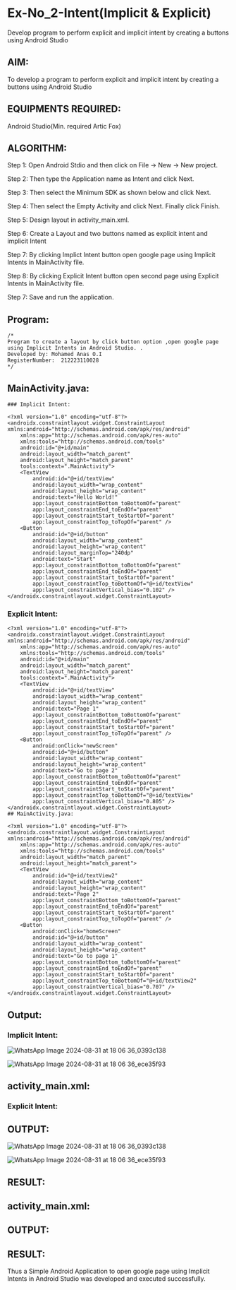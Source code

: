 # Ex-No_2-Intent(Implicit & Explicit)

Develop program to perform explicit and implicit intent by creating a buttons using Android Studio

## AIM:
To develop a program to perform explicit and implicit intent by creating a buttons using Android Studio

## EQUIPMENTS REQUIRED:

Android Studio(Min. required Artic Fox)


## ALGORITHM:
Step 1: Open Android Stdio and then click on File -> New -> New project.

Step 2: Then type the Application name as Intent and click Next.

Step 3: Then select the Minimum SDK as shown below and click Next.

Step 4: Then select the Empty Activity and click Next. Finally click Finish.

Step 5: Design layout in activity_main.xml.

Step 6: Create a Layout and two buttons named as explicit intent and implicit Intent 

Step 7: By clicking Implict Intent button open google page using Implicit Intents in MainActivity file.

Step 8: By clicking Explicit Intent button open second page using Explicit Intents in MainActivity file.

Step 7: Save and run the application.


## Program:
 ```
/*
Program to create a layout by click button option ,open google page using Implicit Intents in Android Studio. .
Developed by: Mohamed Anas O.I
RegisterNumber:  212223110028
*/
```

## MainActivity.java:

```
### Implicit Intent:

<?xml version="1.0" encoding="utf-8"?>
<androidx.constraintlayout.widget.ConstraintLayout xmlns:android="http://schemas.android.com/apk/res/android"
    xmlns:app="http://schemas.android.com/apk/res-auto"
    xmlns:tools="http://schemas.android.com/tools"
    android:id="@+id/main"
    android:layout_width="match_parent"
    android:layout_height="match_parent"
    tools:context=".MainActivity">
    <TextView
        android:id="@+id/textView"
        android:layout_width="wrap_content"
        android:layout_height="wrap_content"
        android:text="Hello World!"
        app:layout_constraintBottom_toBottomOf="parent"
        app:layout_constraintEnd_toEndOf="parent"
        app:layout_constraintStart_toStartOf="parent"
        app:layout_constraintTop_toTopOf="parent" />
    <Button
        android:id="@+id/button"
        android:layout_width="wrap_content"
        android:layout_height="wrap_content"
        android:layout_marginTop="240dp"
        android:text="Start"
        app:layout_constraintBottom_toBottomOf="parent"
        app:layout_constraintEnd_toEndOf="parent"
        app:layout_constraintStart_toStartOf="parent"
        app:layout_constraintTop_toBottomOf="@+id/textView"
        app:layout_constraintVertical_bias="0.102" />
</androidx.constraintlayout.widget.ConstraintLayout>
```

### Explicit Intent:

```
<?xml version="1.0" encoding="utf-8"?>
<androidx.constraintlayout.widget.ConstraintLayout xmlns:android="http://schemas.android.com/apk/res/android"
    xmlns:app="http://schemas.android.com/apk/res-auto"
    xmlns:tools="http://schemas.android.com/tools"
    android:id="@+id/main"
    android:layout_width="match_parent"
    android:layout_height="match_parent"
    tools:context=".MainActivity">
    <TextView
        android:id="@+id/textView"
        android:layout_width="wrap_content"
        android:layout_height="wrap_content"
        android:text="Page 1"
        app:layout_constraintBottom_toBottomOf="parent"
        app:layout_constraintEnd_toEndOf="parent"
        app:layout_constraintStart_toStartOf="parent"
        app:layout_constraintTop_toTopOf="parent" />
    <Button
        android:onClick="newScreen"
        android:id="@+id/button"
        android:layout_width="wrap_content"
        android:layout_height="wrap_content"
        android:text="Go to page 2"
        app:layout_constraintBottom_toBottomOf="parent"
        app:layout_constraintEnd_toEndOf="parent"
        app:layout_constraintStart_toStartOf="parent"
        app:layout_constraintTop_toBottomOf="@+id/textView"
        app:layout_constraintVertical_bias="0.805" />
</androidx.constraintlayout.widget.ConstraintLayout>
## MainActivity.java:
```

```
<?xml version="1.0" encoding="utf-8"?>
<androidx.constraintlayout.widget.ConstraintLayout xmlns:android="http://schemas.android.com/apk/res/android"
    xmlns:app="http://schemas.android.com/apk/res-auto"
    xmlns:tools="http://schemas.android.com/tools"
    android:layout_width="match_parent"
    android:layout_height="match_parent">
    <TextView
        android:id="@+id/textView2"
        android:layout_width="wrap_content"
        android:layout_height="wrap_content"
        android:text="Page 2"
        app:layout_constraintBottom_toBottomOf="parent"
        app:layout_constraintEnd_toEndOf="parent"
        app:layout_constraintStart_toStartOf="parent"
        app:layout_constraintTop_toTopOf="parent" />
    <Button
        android:onClick="homeScreen"
        android:id="@+id/button"
        android:layout_width="wrap_content"
        android:layout_height="wrap_content"
        android:text="Go to page 1"
        app:layout_constraintBottom_toBottomOf="parent"
        app:layout_constraintEnd_toEndOf="parent"
        app:layout_constraintStart_toStartOf="parent"
        app:layout_constraintTop_toBottomOf="@+id/textView2"
        app:layout_constraintVertical_bias="0.707" />
</androidx.constraintlayout.widget.ConstraintLayout>
```

## Output:

### Implicit Intent:

![WhatsApp Image 2024-08-31 at 18 06 36_0393c138](https://github.com/user-attachments/assets/da08ae0f-cb38-4ff9-9371-cb24d365ad60)

![WhatsApp Image 2024-08-31 at 18 06 36_ece35f93](https://github.com/user-attachments/assets/aa89fab4-059e-4c82-a6e1-5130899dfad0)

## activity_main.xml:
### Explicit Intent:

## OUTPUT:
![WhatsApp Image 2024-08-31 at 18 06 36_0393c138](https://github.com/user-attachments/assets/da08ae0f-cb38-4ff9-9371-cb24d365ad60)

![WhatsApp Image 2024-08-31 at 18 06 36_ece35f93](https://github.com/user-attachments/assets/aa89fab4-059e-4c82-a6e1-5130899dfad0)


## RESULT:




## activity_main.xml:

## OUTPUT:



## RESULT:
Thus a Simple Android Application to open google page using Implicit Intents in Android Studio was developed and executed successfully.
